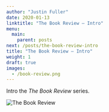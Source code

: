 ```yaml
---
author: "Justin Fuller"
date: 2020-01-13
linktitle: "The Book Review — Intro"
menu:
  main:
    parent: posts
next: /posts/the-book-review-intro
title: "The Book Review — Intro"
weight: 1
draft: true
images:
  - /book-review.png
---
```


Intro the _The Book Review_ series.

<!--more-->

![The Book Review](/book-review.png)

